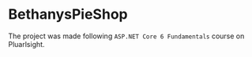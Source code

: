 # BethanysPieShop
The project was made following `ASP.NET Core 6 Fundamentals` course on Pluarlsight.
